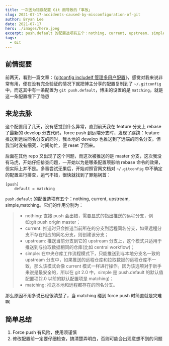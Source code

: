 ```yaml
---
title: 一次因为错误配置 Git 而导致的「事故」
slug: 2021-07-17-accidents-caused-by-misconfiguration-of-git
author: Bryan Lee
date: 2021-07-17
hero: ./images/hero.jpeg
excerpt: push.default 的配置选项有五个：nothing, current, upstream, simple,matching。
tags:
  - Git
---
```


## 前情提要

前两天，看到一篇文章：《[gitconfig includeIf 管理多用户配置][]》，感觉对我来说非常有用，便在没有完全验证的情况下就把博主分享的配置复制到了 `~/.gitconfig` 中，而这其中有一条配置为 `git push.default`，博主的设置的是 `matching`，就是这一条配置埋下了隐患

## 来龙去脉

这个配置用了几天，没有感觉到什么异常，直到前天我在 feature 分支上 rebase 了最新的 develop 分支代码，force push 到远端分支时，发现了蹊跷：feature 推送到远端同名分支的同时，我本地的 develop 也推送到了远端的同名分支。但我当时没有细究，时间匆忙，便 reset 了回来。

后面在其他 repo 又出现了这个问题，而这次被推送的是 master 分支，这次我没有马虎，开始仔细排查问题，一开始以为是哪条配置项影响 rebase 命令的效果，但实际上并不是。多番尝试无果后，开始对照官网文档对 `~/.gitconfig` 中不确定的配置进行排查，运气不错，很快就找到了罪魁祸首：

```
[push]
	default = matching
```

`push.default` 的配置选项有五个：nothing, current, upstream, simple,matching。它们的作用分别为：

> - nothing: 直接 push 会出错，需要显式的指出推送的远程分支，例如:git push origin master；
> - current: 推送时只会推送当前所在的分支到远程同名分支，如果远程分支不存在相应的同名分支，则创建该分支；
> - upstream: 推送当前分支到它的 upstream 分支上，这个模式只适用于推送到与拉取数据相同的仓库(比如 central workflow)；
> - simple: 在中央仓库工作流程模式下，只能推送到与本地分支名一致的 upstream 分支中，如果推送的远程仓库和拉取数据的远程仓库不一致，那么该模式会像 current 模式一样进行操作。因为该选项对于新手来说是最安全的，所以在 git 2.0 中，simple 是 push.default 的默认值配置项(2.0 以前的默认配置项是 matching)；
> - matching: 推送本地和远程都存在的同名分支。

那么原因不用多说已经很清楚了，当 matching 碰到 force push 时简直就是灾难啊

## 简单总结

1. Force push 有风险，使用须谨慎
2. 修改配置前一定要仔细检查，搞清楚弄明白，否则可能会出现意想不到的问题

[gitconfig includeif 管理多用户配置]: https://einverne.github.io/post/2020/10/gitconfig-includeIf.html "gitconfig includeIf 管理多用户配置"
